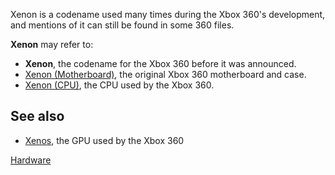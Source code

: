Xenon is a codename used many times during the Xbox 360's development,
and mentions of it can still be found in some 360 files.

**Xenon** may refer to:

  - **Xenon**, the codename for the Xbox 360 before it was announced.
  - [Xenon (Motherboard)](./Hardware/Console/Xenon_(Motherboard).md), the original Xbox 360 motherboard and case.
  - [Xenon (CPU)](./Hardware/Console/Xenon_(CPU).md), the CPU used by the Xbox 360.

## See also

  - [Xenos](./Hardware/Console/Xenos_(GPU).md), the GPU used by the Xbox 360

[Hardware](./Hardware/index.md)
